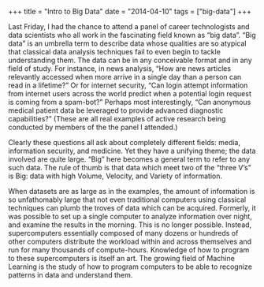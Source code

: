 +++
title = "Intro to Big Data"
date = "2014-04-10"
tags = ["big-data"]
+++

Last Friday, I had the chance to attend a panel of career technologists and data scientists who all work in the
fascinating field known as “big data”. “Big data” is an umbrella term to describe data whose qualities are so atypical
that classical data analysis techniques fail to even begin to tackle understanding them. The data can be in any
conceivable format and in any field of study. For instance, in news analysis, “How are news articles relevantly accessed
when more arrive in a single day than a person can read in a lifetime?” Or for internet security, “Can login attempt
information from internet users across the world predict when a potential login request is coming from a spam-bot?”
Perhaps most interestingly, “Can anonymous medical patient data be leveraged to provide advanced diagnostic
capabilities?” (These are all real examples of active research being conducted by members of the the panel I attended.)


Clearly these questions all ask about completely different fields: media, information security, and medicine. Yet they
have a unifying theme; the data involved are quite large. “Big” here becomes a general term to refer to any such data.
The rule of thumb is that data which meet two of the “three V’s” is Big: data with high Volume, Velocity, and Variety of
information.

When datasets are as large as in the examples, the amount of information is so unfathomably large that not even
traditional computers using classical techniques can plumb the troves of data which can be acquired. Formerly, it was
possible to set up a single computer to analyze information over night, and examine the results in the morning. This is
no longer possible. Instead, supercomputers essentially composed of many dozens or hundreds of other computers
distribute the workload within and across themselves and run for many thousands of compute-hours. Knowledge of how to
program to these supercomputers is itself an art. The growing field of Machine Learning is the study of how to program
computers to be able to recognize patterns in data and understand them.
